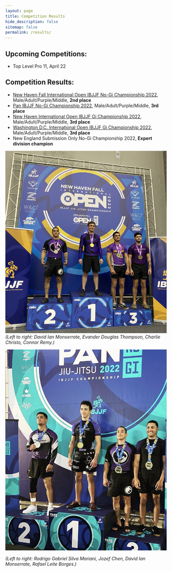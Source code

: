 ```yaml
---
layout: page
title: Competition Results
hide_description: false
sitemap: false
permalink: /results/
---
```


## Upcoming Competitions:
<!--
* [World IBJJF No-Gi Championship 2022](https://ibjjf.com/events/world-ibjjf-jiu-jitsu-no-gi-championship-2022)
* [Pan IBJJF Championship 2023](https://ibjjf.com/events/pan-ibjjf-jiu-jitsu-championship-2023)
-->
* Top Level Pro 11, April 22

## Competition Results:
* [New Haven Fall International Open IBJJF No-Gi Championship 2022](https://www.ibjjfdb.com/ChampionshipResults/2035/PublicResults?lang=en-US), Male/Adult/Purple/Middle, **2nd place**
* [Pan IBJJF No-Gi Championship 2022](https://www.ibjjfdb.com/ChampionshipResults/1926/PublicResults?lang=en-US), Male/Adult/Purple/Middle, **3rd place**
* [New Haven International Open IBJJF Gi Championship 2022](https://www.ibjjfdb.com/ChampionshipResults/1967/PublicResults), Male/Adult/Purple/Middle, **3rd place**
* [Washington D.C. International Open IBJJF Gi Championship 2022](https://www.ibjjfdb.com/ChampionshipResults/1936/PublicResults), Male/Adult/Purple/Middle, **3rd place**
* New England Submission Only No-Gi Championship 2022, **Expert division champion**

![NewHaven](/assets/img/DavidNewHaven.jpg)
*(Left to right: David Ian Monserrate, Evander Douglas Thompson, Charlie Christo, Connor Remy.)*

![Pans](/assets/img/Pans.jpg)
<!-- {:.image-caption} -->
*(Left to right: Rodrigo Gabriel Silva Mariani, Jozef Chen, David Ian Monserrate, Rafael Leite Borges.)*
